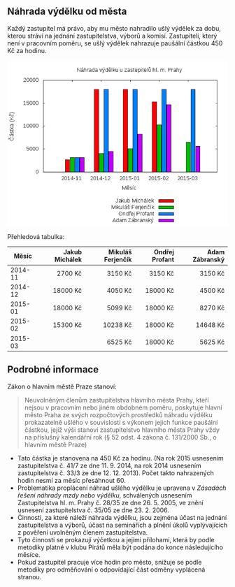 Náhrada výdělku od města
------------------------

Každý zastupitel má právo, aby mu město nahradilo ušlý výdělek za dobu, kterou 
stráví na jednání zastupitelstva, výborů a komisí. Zastupiteli, který není 
v pracovním poměru, se ušlý výdělek nahrazuje paušální částkou 450 Kč za hodinu.

![Náhrada výdělku od města podle jednotlivých zastupitelů](graf.png)

Přehledová tabulka:

Měsíc    |  Jakub Michálek  |  Mikuláš Ferjenčík  |  Ondřej Profant  |  Adam Zábranský
---------|-----------------:|--------------------:|-----------------:|---------------:
2014-11  |  2700 Kč         |  3150 Kč            |  3150 Kč         |  3150 Kč       
2014-12  |  18000 Kč        |  4050 Kč            |  18000 Kč        |  4500 Kč       
2015-01  |  18000 Kč        |  5099 Kč            |  18000 Kč        |  8270 Kč       
2015-02  |  15300 Kč        |  10238 Kč           |  18000 Kč        |  14648 Kč      
2015-03  |                  |  6525 Kč            |  18000 Kč        |  5625 Kč       

Podrobné informace
------------------

Zákon o hlavním městě Praze stanoví:

> Neuvolněným členům zastupitelstva hlavního města Prahy, kteří nejsou v pracovním nebo jiném obdobném poměru, poskytuje hlavní město Praha ze svých rozpočtových prostředků náhradu výdělku prokazatelně ušlého v souvislosti s výkonem jejich funkce paušální částkou, jejíž výši stanoví zastupitelstvo hlavního města Prahy vždy na příslušný kalendářní rok (§ 52 odst. 4 zákona č. 131/2000 Sb., o hlavním městě Praze)

* Tato částka je stanovena na 450 Kč za hodinu. (Na rok 2015 usnesením zastupitelstva č. 41/7 ze dne 11. 9. 2014, na rok 2014 usnesením zastupitelstva č. 33/3 ze dne 12. 12. 2013). Počet takto nahrazených hodin nesmí za měsíc přesáhnout 60.
* Problematika proplácení náhrad ušlého výdělku je upravena v *Zásadách řešení náhrady mzdy nebo výdělku*, schválených usnesením Zastupitelstva hl. m. Prahy č. 28/35 ze dne 26. 5. 2005, ve znění usnesení zastupitelstva č. 35/05 ze dne 23. 2. 2006. 
* Činnosti, za které náleží náhrada výdělku, jsou zejména účast na jednání zastupitelstva a výborů, účast na seminářích a plnění úkolů vyplývajících z pověření uvolněným členem zastupitelstva. 
* Tyto činnosti se prokazují výčetkou a jejími přílohami, která by podle metodiky platné v klubu Pirátů měla být podána do konce následujícího měsíce. 
* Pokud zastupitel pracuje více hodin pro město, snižuje se podle metodiky pro odměňování o odpovídající část odměny vyplácená stranou.

